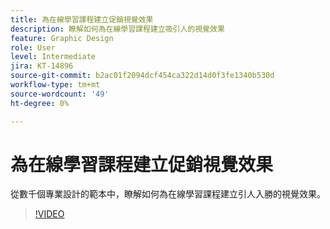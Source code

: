 ```yaml
---
title: 為在線學習課程建立促銷視覺效果
description: 瞭解如何為在線學習課程建立吸引人的視覺效果
feature: Graphic Design
role: User
level: Intermediate
jira: KT-14896
source-git-commit: b2ac01f2094dcf454ca322d14d0f3fe1340b530d
workflow-type: tm+mt
source-wordcount: '49'
ht-degree: 0%

---
```


# 為在線學習課程建立促銷視覺效果

從數千個專業設計的範本中，瞭解如何為在線學習課程建立引人入勝的視覺效果。

>[!VIDEO](https://video.tv.adobe.com/v/3427122?quality=12&learn=on&hidetitle=true)
